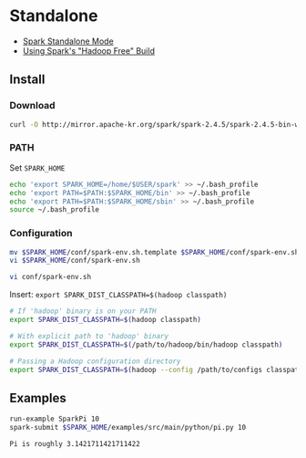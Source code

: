 # Standalone

- [Spark Standalone Mode](https://spark.apache.org/docs/latest/spark-standalone.html)
- [Using Spark's "Hadoop Free" Build](https://spark.apache.org/docs/latest/hadoop-provided.html)

## Install

### Download

```bash
curl -O http://mirror.apache-kr.org/spark/spark-2.4.5/spark-2.4.5-bin-without-hadoop-scala-2.12.tgz
```

### PATH

Set `SPARK_HOME`

```bash
echo 'export SPARK_HOME=/home/$USER/spark' >> ~/.bash_profile
echo 'export PATH=$PATH:$SPARK_HOME/bin' >> ~/.bash_profile
echo 'export PATH=$PATH:$SPARK_HOME/sbin' >> ~/.bash_profile
source ~/.bash_profile
```

### Configuration

```bash
mv $SPARK_HOME/conf/spark-env.sh.template $SPARK_HOME/conf/spark-env.sh
vi $SPARK_HOME/conf/spark-env.sh
```

```bash
vi conf/spark-env.sh
```

Insert: `export SPARK_DIST_CLASSPATH=$(hadoop classpath)`

```bash
# If 'hadoop' binary is on your PATH
export SPARK_DIST_CLASSPATH=$(hadoop classpath)

# With explicit path to 'hadoop' binary
export SPARK_DIST_CLASSPATH=$(/path/to/hadoop/bin/hadoop classpath)

# Passing a Hadoop configuration directory
export SPARK_DIST_CLASSPATH=$(hadoop --config /path/to/configs classpath)
```

## Examples

```bash
run-example SparkPi 10
spark-submit $SPARK_HOME/examples/src/main/python/pi.py 10

Pi is roughly 3.1421711421711422
```
